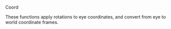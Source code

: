 Coord

These functions apply rotations to eye coordinates, and convert from eye to world coordinate frames.

